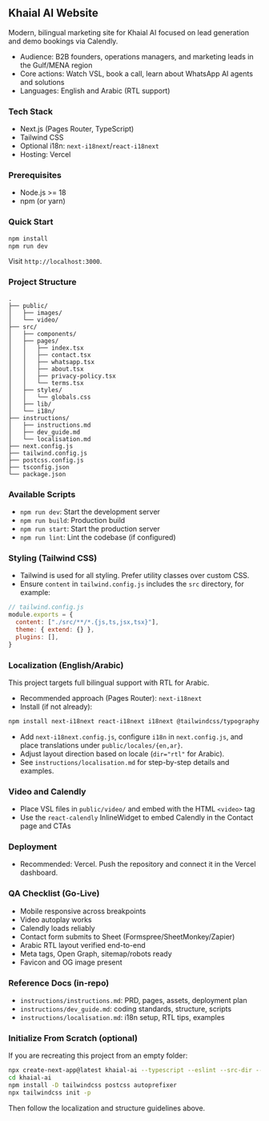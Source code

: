 ## Khaial AI Website

Modern, bilingual marketing site for Khaial AI focused on lead generation and demo bookings via Calendly.

- Audience: B2B founders, operations managers, and marketing leads in the Gulf/MENA region
- Core actions: Watch VSL, book a call, learn about WhatsApp AI agents and solutions
- Languages: English and Arabic (RTL support)

### Tech Stack

- Next.js (Pages Router, TypeScript)
- Tailwind CSS
- Optional i18n: `next-i18next`/`react-i18next`
- Hosting: Vercel

### Prerequisites

- Node.js >= 18
- npm (or yarn)

### Quick Start

```bash
npm install
npm run dev
```

Visit `http://localhost:3000`.

### Project Structure

```text
.
├── public/
│   ├── images/
│   └── video/
├── src/
│   ├── components/
│   ├── pages/
│   │   ├── index.tsx
│   │   ├── contact.tsx
│   │   ├── whatsapp.tsx
│   │   ├── about.tsx
│   │   ├── privacy-policy.tsx
│   │   └── terms.tsx
│   ├── styles/
│   │   └── globals.css
│   ├── lib/
│   └── i18n/
├── instructions/
│   ├── instructions.md
│   ├── dev_guide.md
│   └── localisation.md
├── next.config.js
├── tailwind.config.js
├── postcss.config.js
├── tsconfig.json
└── package.json
```

### Available Scripts

- `npm run dev`: Start the development server
- `npm run build`: Production build
- `npm run start`: Start the production server
- `npm run lint`: Lint the codebase (if configured)

### Styling (Tailwind CSS)

- Tailwind is used for all styling. Prefer utility classes over custom CSS.
- Ensure `content` in `tailwind.config.js` includes the `src` directory, for example:

```js
// tailwind.config.js
module.exports = {
  content: ["./src/**/*.{js,ts,jsx,tsx}"],
  theme: { extend: {} },
  plugins: [],
}
```

### Localization (English/Arabic)

This project targets full bilingual support with RTL for Arabic.

- Recommended approach (Pages Router): `next-i18next`
- Install (if not already):

```bash
npm install next-i18next react-i18next i18next @tailwindcss/typography
```

- Add `next-i18next.config.js`, configure `i18n` in `next.config.js`, and place translations under `public/locales/{en,ar}`.
- Adjust layout direction based on locale (`dir="rtl"` for Arabic).
- See `instructions/localisation.md` for step-by-step details and examples.

### Video and Calendly

- Place VSL files in `public/video/` and embed with the HTML `<video>` tag
- Use the `react-calendly` InlineWidget to embed Calendly in the Contact page and CTAs

### Deployment

- Recommended: Vercel. Push the repository and connect it in the Vercel dashboard.

### QA Checklist (Go-Live)

- Mobile responsive across breakpoints
- Video autoplay works
- Calendly loads reliably
- Contact form submits to Sheet (Formspree/SheetMonkey/Zapier)
- Arabic RTL layout verified end-to-end
- Meta tags, Open Graph, sitemap/robots ready
- Favicon and OG image present

### Reference Docs (in-repo)

- `instructions/instructions.md`: PRD, pages, assets, deployment plan
- `instructions/dev_guide.md`: coding standards, structure, scripts
- `instructions/localisation.md`: i18n setup, RTL tips, examples

### Initialize From Scratch (optional)

If you are recreating this project from an empty folder:

```bash
npx create-next-app@latest khaial-ai --typescript --eslint --src-dir --no-app --use-npm --import-alias "@/*"
cd khaial-ai
npm install -D tailwindcss postcss autoprefixer
npx tailwindcss init -p
```

Then follow the localization and structure guidelines above.
